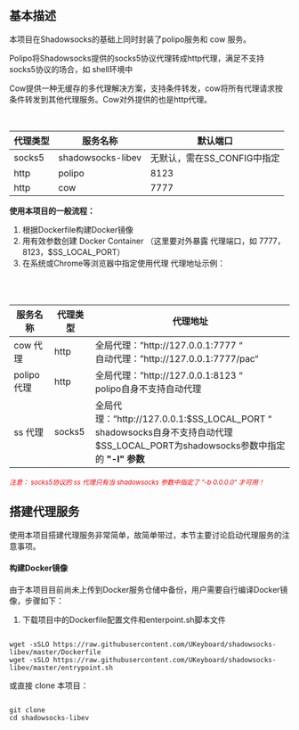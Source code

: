 ## 基本描述
本项目在Shadowsocks的基础上同时封装了polipo服务和 cow 服务。  

Polipo将Shadowsocks提供的socks5协议代理转成http代理，满足不支持socks5协议的场合，如 shell环境中    

Cow提供一种无缓存的多代理解决方案，支持条件转发，cow将所有代理请求按条件转发到其他代理服务。Cow对外提供的也是http代理。
<table>
  <tbody>
    <thead>
      <th>代理类型</th>
      <th>服务名称</th>
      <th>默认端口</th>
    </thead>
    <tr>
      <td>socks5</td>
      <td>shadowsocks-libev</td>
      <td>无默认，需在SS_CONFIG中指定</td>
    </tr>
    <tr>
      <td>http</td>
      <td>polipo</td>
      <td>8123</td>
    </tr>
    <tr>
      <td>http</td>
      <td>cow</td>
      <td>7777</td>
    </tr>
  </tbody>
<table>
  
<strong>使用本项目的一般流程：</strong>
1. 根据Dockerfile构建Docker镜像
2. 用有效参数创建 Docker Container （这里要对外暴露 代理端口，如 7777， 8123，$SS_LOCAL_PORT）
3. 在系统或Chrome等浏览器中指定使用代理
代理地址示例：
<table>
  <thead>
    <th> 服务名称 </th>
    <th> 代理类型 </th>
    <th> 代理地址 </th>
  </thead>
  <tbody>
    <tr>
      <td> cow 代理 </td>
       <td> http </td>
      <td> 全局代理：”http://127.0.0.1:7777 “<br/>自动代理：”http://127.0.0.1:7777/pac“</td>
    </tr>
    <tr>
      <td> polipo 代理 </td>
      <td> http </td>
      <td> 全局代理：”http://127.0.0.1:8123 “<br/>polipo自身不支持自动代理</td>
    </tr>
    <tr>
      <td> ss 代理 </td>
      <td> socks5 </td>
      <td> 全局代理：”http://127.0.0.1:$SS_LOCAL_PORT “<br/>shadowsocks自身不支持自动代理<br/>$SS_LOCAL_PORT为shadowsocks参数中指定的 <strong>"-l" 参数</strong></td>
    </tr>
  </tbody>
</table>
<small><i style="color:red">注意： socks5协议的 ss 代理只有当 shadowsocks 参数中指定了 ”-b 0.0.0.0“ 才可用！</i></small>

## 搭建代理服务
使用本项目搭建代理服务非常简单，故简单带过，本节主要讨论启动代理服务的注意事项。
#### 构建Docker镜像
由于本项目目前尚未上传到Docker服务仓储中备份，用户需要自行编译Docker镜像，步骤如下：
1. 下载项目中的Dockerfile配置文件和enterpoint.sh脚本文件
<pre><code>
wget -sSLO https://raw.githubusercontent.com/UKeyboard/shadowsocks-libev/master/Dockerfile
wget -sSLO https://raw.githubusercontent.com/UKeyboard/shadowsocks-libev/master/entrypoint.sh
</code></pre>
或直接 clone 本项目：
<pre><code>
git clone 
cd shadowsocks-libev
</code></pre>
